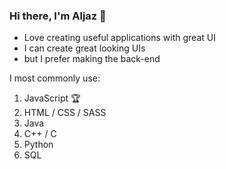 ### Hi there, I'm Aljaz 👋
- Love creating useful applications with great UI
- I can create great looking UIs
- but I prefer making the back-end

I most commonly use:
1. JavaScript :trophy:
2. HTML / CSS / SASS
3. Java
4. C++ / C
5. Python
6. SQL
